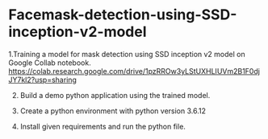 # Facemask-detection-using-SSD-inception-v2-model
1.Training a model for mask detection using SSD inception v2 model on Google Collab notebook.
https://colab.research.google.com/drive/1pzRROw3yLStUXHLIUVm2B1F0djJY7kl2?usp=sharing

2. Build a demo python application using the trained model.

3. Create a python environment with python version 3.6.12

4. Install given requirements and run the python file.
